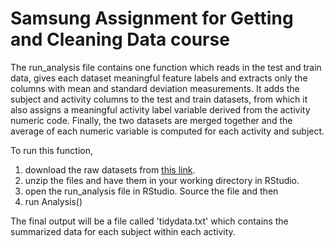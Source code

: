 Samsung Assignment for Getting and Cleaning Data course
=======================================================

The run_analysis file contains one function which reads in the test and train data, gives each dataset meaningful feature labels and extracts only the columns with mean and standard deviation measurements. It adds the subject and activity columns to the test and train datasets, from which it also assigns a meaningful activity label variable derived from the activity numeric code. Finally, the two datasets are merged together and the average of each numeric variable is computed for each activity and subject. 

To run this function, 
1. download the raw datasets from [this link](https://d396qusza40orc.cloudfront.net/getdata%2Fprojectfiles%2FUCI%20HAR%20Dataset.zip). 
2. unzip the files and have them in your working directory in RStudio. 
3. open the run_analysis file in RStudio. Source the file and then 
4. run 
	Analysis()

The final output will be a file called 'tidydata.txt' which contains the summarized data for each subject within each activity. 







